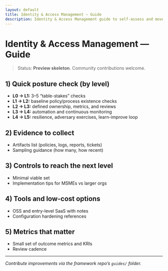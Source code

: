 ```yaml
---
layout: default
title: Identity & Access Management — Guide
description: Identity & Access Management guide to self-assess and move up maturity levels.
---
```


# Identity & Access Management — Guide

> Status: **Preview skeleton**. Community contributions welcome.

## 1) Quick posture check (by level)
- **L0 → L1:** 3–5 “table-stakes” checks
- **L1 → L2:** baseline policy/process existence checks
- **L2 → L3:** defined ownership, metrics, and reviews
- **L3 → L4:** automation and continuous monitoring
- **L4 → L5:** resilience, adversary exercises, learn-improve loop

## 2) Evidence to collect
- Artifacts list (policies, logs, reports, tickets)
- Sampling guidance (how many, how recent)

## 3) Controls to reach the next level
- Minimal viable set
- Implementation tips for MSMEs vs larger orgs

## 4) Tools and low-cost options
- OSS and entry-level SaaS with notes
- Configuration hardening references

## 5) Metrics that matter
- Small set of outcome metrics and KRIs
- Review cadence

---
_Contribute improvements via the framework repo’s `guides/` folder._
